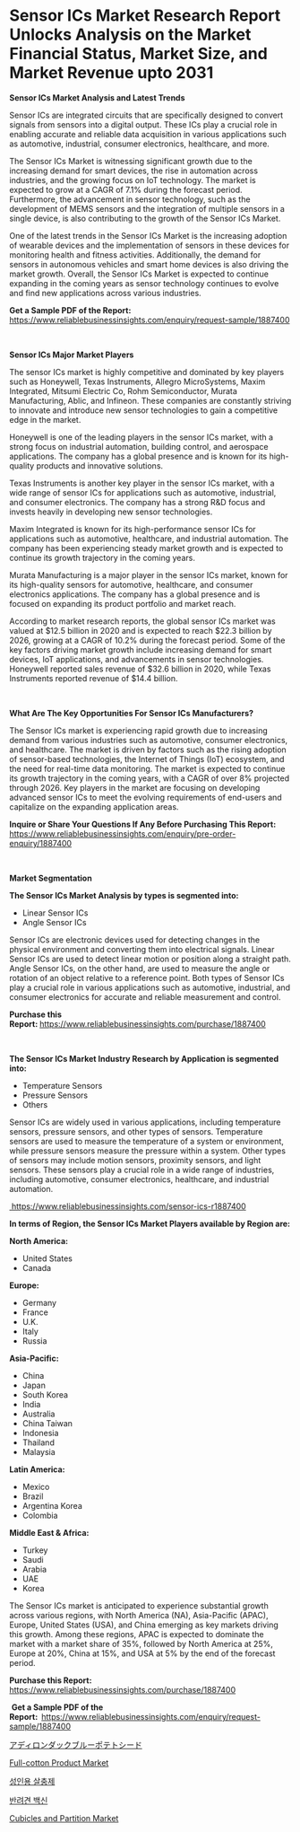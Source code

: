 <p><h1>Sensor ICs Market Research Report Unlocks Analysis on the Market Financial Status, Market Size, and Market Revenue upto 2031</h1></p><p><strong>Sensor ICs Market Analysis and Latest Trends</strong></p>
<p><p>Sensor ICs are integrated circuits that are specifically designed to convert signals from sensors into a digital output. These ICs play a crucial role in enabling accurate and reliable data acquisition in various applications such as automotive, industrial, consumer electronics, healthcare, and more.</p><p>The Sensor ICs Market is witnessing significant growth due to the increasing demand for smart devices, the rise in automation across industries, and the growing focus on IoT technology. The market is expected to grow at a CAGR of 7.1% during the forecast period. Furthermore, the advancement in sensor technology, such as the development of MEMS sensors and the integration of multiple sensors in a single device, is also contributing to the growth of the Sensor ICs Market.</p><p>One of the latest trends in the Sensor ICs Market is the increasing adoption of wearable devices and the implementation of sensors in these devices for monitoring health and fitness activities. Additionally, the demand for sensors in autonomous vehicles and smart home devices is also driving the market growth. Overall, the Sensor ICs Market is expected to continue expanding in the coming years as sensor technology continues to evolve and find new applications across various industries.</p></p>
<p><strong>Get a Sample PDF of the Report:&nbsp;</strong> <a href="https://www.reliablebusinessinsights.com/enquiry/request-sample/1887400">https://www.reliablebusinessinsights.com/enquiry/request-sample/1887400</a></p>
<p>&nbsp;</p>
<p><strong>Sensor ICs Major Market Players</strong></p>
<p><p>The sensor ICs market is highly competitive and dominated by key players such as Honeywell, Texas Instruments, Allegro MicroSystems, Maxim Integrated, Mitsumi Electric Co, Rohm Semiconductor, Murata Manufacturing, Ablic, and Infineon. These companies are constantly striving to innovate and introduce new sensor technologies to gain a competitive edge in the market.</p><p>Honeywell is one of the leading players in the sensor ICs market, with a strong focus on industrial automation, building control, and aerospace applications. The company has a global presence and is known for its high-quality products and innovative solutions.</p><p>Texas Instruments is another key player in the sensor ICs market, with a wide range of sensor ICs for applications such as automotive, industrial, and consumer electronics. The company has a strong R&D focus and invests heavily in developing new sensor technologies.</p><p>Maxim Integrated is known for its high-performance sensor ICs for applications such as automotive, healthcare, and industrial automation. The company has been experiencing steady market growth and is expected to continue its growth trajectory in the coming years.</p><p>Murata Manufacturing is a major player in the sensor ICs market, known for its high-quality sensors for automotive, healthcare, and consumer electronics applications. The company has a global presence and is focused on expanding its product portfolio and market reach.</p><p>According to market research reports, the global sensor ICs market was valued at $12.5 billion in 2020 and is expected to reach $22.3 billion by 2026, growing at a CAGR of 10.2% during the forecast period. Some of the key factors driving market growth include increasing demand for smart devices, IoT applications, and advancements in sensor technologies. Honeywell reported sales revenue of $32.6 billion in 2020, while Texas Instruments reported revenue of $14.4 billion.</p></p>
<p>&nbsp;</p>
<p><strong>What Are The Key Opportunities For Sensor ICs Manufacturers?</strong></p>
<p><p>The Sensor ICs market is experiencing rapid growth due to increasing demand from various industries such as automotive, consumer electronics, and healthcare. The market is driven by factors such as the rising adoption of sensor-based technologies, the Internet of Things (IoT) ecosystem, and the need for real-time data monitoring. The market is expected to continue its growth trajectory in the coming years, with a CAGR of over 8% projected through 2026. Key players in the market are focusing on developing advanced sensor ICs to meet the evolving requirements of end-users and capitalize on the expanding application areas.</p></p>
<p><strong>Inquire or Share Your Questions If Any Before Purchasing This Report:</strong> <a href="https://www.reliablebusinessinsights.com/enquiry/pre-order-enquiry/1887400">https://www.reliablebusinessinsights.com/enquiry/pre-order-enquiry/1887400</a></p>
<p>&nbsp;</p>
<p><strong>Market Segmentation</strong></p>
<p><strong>The Sensor ICs Market Analysis by types is segmented into:</strong></p>
<p><ul><li>Linear Sensor ICs</li><li>Angle Sensor ICs</li></ul></p>
<p><p>Sensor ICs are electronic devices used for detecting changes in the physical environment and converting them into electrical signals. Linear Sensor ICs are used to detect linear motion or position along a straight path. Angle Sensor ICs, on the other hand, are used to measure the angle or rotation of an object relative to a reference point. Both types of Sensor ICs play a crucial role in various applications such as automotive, industrial, and consumer electronics for accurate and reliable measurement and control.</p></p>
<p><strong>Purchase this Report:&nbsp;</strong><a href="https://www.reliablebusinessinsights.com/purchase/1887400">https://www.reliablebusinessinsights.com/purchase/1887400</a></p>
<p>&nbsp;</p>
<p><strong>The Sensor ICs Market Industry Research by Application is segmented into:</strong></p>
<p><ul><li>Temperature Sensors</li><li>Pressure Sensors</li><li>Others</li></ul></p>
<p><p>Sensor ICs are widely used in various applications, including temperature sensors, pressure sensors, and other types of sensors. Temperature sensors are used to measure the temperature of a system or environment, while pressure sensors measure the pressure within a system. Other types of sensors may include motion sensors, proximity sensors, and light sensors. These sensors play a crucial role in a wide range of industries, including automotive, consumer electronics, healthcare, and industrial automation.</p></p>
<p><a href="https://www.reliablebusinessinsights.com/sensor-ics-r1887400">&nbsp;https://www.reliablebusinessinsights.com/sensor-ics-r1887400</a></p>
<p><strong>In terms of Region, the Sensor ICs Market Players available by Region are:</strong></p>
<p>
    <p> <strong> North America: </strong>
        <ul>
            <li>United States</li>
            <li>Canada</li>
        </ul>
        </p> 
    <p> <strong> Europe: </strong>
        <ul>
            <li>Germany</li>
            <li>France</li>
            <li>U.K.</li>
            <li>Italy</li>
            <li>Russia</li>
        </ul>
        </p> 
    <p> <strong> Asia-Pacific: </strong>
        <ul>
            <li>China</li>
            <li>Japan</li>
            <li>South Korea</li>
            <li>India</li>
            <li>Australia</li>
            <li>China Taiwan</li>
            <li>Indonesia</li>
            <li>Thailand</li>
            <li>Malaysia</li>
        </ul>
        </p> 
    <p> <strong> Latin America: </strong>
        <ul>
            <li>Mexico</li>
            <li>Brazil</li>
            <li>Argentina Korea</li>
            <li>Colombia</li>
        </ul>
        </p> 
    <p> <strong> Middle East & Africa: </strong>
        <ul>
            <li>Turkey</li>
            <li>Saudi</li>
            <li>Arabia</li>
            <li>UAE</li>
            <li>Korea</li>
        </ul>
    </p>
    </p>
<p><p>The Sensor ICs market is anticipated to experience substantial growth across various regions, with North America (NA), Asia-Pacific (APAC), Europe, United States (USA), and China emerging as key markets driving this growth. Among these regions, APAC is expected to dominate the market with a market share of 35%, followed by North America at 25%, Europe at 20%, China at 15%, and USA at 5% by the end of the forecast period.</p></p>
<p><strong>Purchase this Report: </strong><a href="https://www.reliablebusinessinsights.com/purchase/1887400">https://www.reliablebusinessinsights.com/purchase/1887400</a></p>
<p>&nbsp;<strong>Get a Sample PDF of the Report:&nbsp;&nbsp;</strong><a href="https://www.reliablebusinessinsights.com/enquiry/request-sample/1887400">https://www.reliablebusinessinsights.com/enquiry/request-sample/1887400</a></p>
<p><strong></strong></p>
<p><p><a href="https://github.com/LuzHills1972/Market-Research-Report-List-1/blob/main/8743786146959.md">アディロンダックブルーポテトシード</a></p><p><a href="https://github.com/JuliaFadel1922/Market-Research-Report-List-1/blob/main/full-cotton-product-market.md">Full-cotton Product Market</a></p><p><a href="https://github.com/fatmarawatan39/Market-Research-Report-List-1/blob/main/3432103155936.md">성인용 살충제</a></p><p><a href="https://github.com/Wesleyeilly8796202/Market-Research-Report-List-1/blob/main/2070221155937.md">반려견 백신</a></p><p><a href="https://github.com/faniayasa/Market-Research-Report-List-1/blob/main/cubicles-and-partition-market.md">Cubicles and Partition Market</a></p></p>